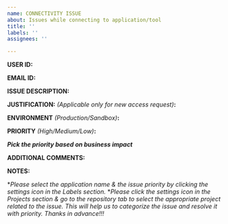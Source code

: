```yaml
---
name: CONNECTIVITY ISSUE
about: Issues while connecting to application/tool
title: ''
labels: ''
assignees: ''

---
```


**USER ID:**

**EMAIL ID:**

**ISSUE DESCRIPTION:**

**JUSTIFICATION:** *(Applicable only for new access request)***:**

**ENVIRONMENT** *(Production/Sandbox)***:**

**PRIORITY** *(High/Medium/Low)***:**

***Pick the priority based on business impact***

**ADDITIONAL COMMENTS:**

**NOTES:**

**Please select the application name & the issue priority by clicking the settings icon in the Labels section.*
**Please click the settings icon in the Projects section & go to the repository tab to select the appropriate project related to the issue. This will help us to categorize the issue and resolve it with priority. Thanks in advance!!!*
